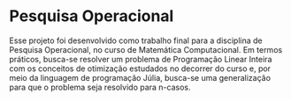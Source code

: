 # Pesquisa Operacional

Esse projeto foi desenvolvido como trabalho final para a disciplina de Pesquisa Operacional, no curso de Matemática Computacional. Em termos práticos, busca-se resolver um problema de Programação Linear Inteira com os conceitos de otimização estudados no decorrer do curso e, por meio da linguagem de programação Júlia, busca-se uma generalização para que o problema seja resolvido para n-casos.
